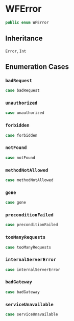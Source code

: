# WFError

``` swift
public enum WFError
```

## Inheritance

`Error`, `Int`

## Enumeration Cases

### `badRequest`

``` swift
case badRequest
```

### `unauthorized`

``` swift
case unauthorized
```

### `forbidden`

``` swift
case forbidden
```

### `notFound`

``` swift
case notFound
```

### `methodNotAllowed`

``` swift
case methodNotAllowed
```

### `gone`

``` swift
case gone
```

### `preconditionFailed`

``` swift
case preconditionFailed
```

### `tooManyRequests`

``` swift
case tooManyRequests
```

### `internalServerError`

``` swift
case internalServerError
```

### `badGateway`

``` swift
case badGateway
```

### `serviceUnavailable`

``` swift
case serviceUnavailable
```
